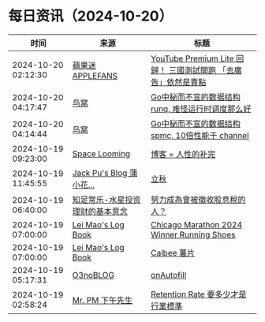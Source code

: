 ﻿# 每日资讯（2024-10-20）

|时间|来源|标题|
|---|---|---|
|2024-10-20 02:12:30|[蘋果迷 APPLEFANS](https://applefans.today/feed/)|[YouTube Premium Lite 回歸！ 三國測試開跑 「去廣告」依然是賣點](https://applefans.today/2024-10-youtube-premium-lite-returns/)|
|2024-10-20 04:17:47|[鸟窝](https://colobu.com/atom.xml)|[Go中秘而不宣的数据结构 runq, 难怪运行时调度那么好](https://colobu.com/2024/10/20/go-internal-ds-runq/)|
|2024-10-20 04:14:44|[鸟窝](https://colobu.com/atom.xml)|[Go中秘而不宣的数据结构 spmc, 10倍性能于 channel](https://colobu.com/2024/10/20/go-internal-ds-spmc/)|
|2024-10-19 09:23:00|[Space Looming](http://yibie.github.io/index.xml)|[博客 = 人性的补完](https://www.gtdstudy.com/posts/blog-the-complementation-of-humanity/)|
|2024-10-19 11:45:55|[Jack Pu's Blog 蒲小花...](https://www.jackpu.com/rss/)|[立秋](https://www.jackpu.com/li-qiu-5/)|
|2024-10-19 06:40:00|[知足常乐-水星投资理财的基本意念](http://mercurychong.blogspot.com/feeds/posts/default)|[努力成為會被徵收股息稅的人？](http://mercurychong.blogspot.com/2024/10/blog-post_18.html)|
|2024-10-19 07:00:00|[Lei Mao's Log Book](https://leimao.github.io/atom.xml)|[Chicago Marathon 2024 Winner Running Shoes](https://leimao.github.io/blog/Chicago-Marathon-2024-Winner-Running-Shoes/)|
|2024-10-19 07:00:00|[Lei Mao's Log Book](https://leimao.github.io/atom.xml)|[Calbee 薯片](https://leimao.github.io/essay/Calbee-%E8%96%AF%E7%89%87/)|
|2024-10-19 05:17:31|[O3noBLOG](https://feeds.feedburner.com/othree)|[onAutofill](https://blog.othree.net/log/2024/10/19/onautofill/)|
|2024-10-19 02:58:24|[Mr. PM 下午先生](http://feeds.feedburner.com/pmmustknow)|[Retention Rate 要多少才是行業標準](https://mrpm.cc/?p=1680)|
